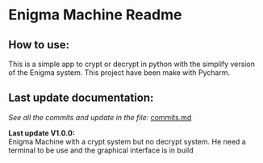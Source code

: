 # Enigma Machine Readme

## How to use:

This is a simple app to crypt or decrypt in python with the simplify version of the Enigma system.
This project have been make with Pycharm.

## Last update documentation:

*See all the commits and update in the file:* [commits.md](https://github.com/Thony3ds/Enigma_machine/blob/master/commits.md)

**Last update V1.0.0:**\
Enigma Machine with a crypt system but no decrypt system.
He need a terminal to be use and the graphical interface is in build